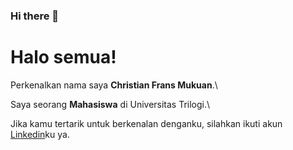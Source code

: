 ### Hi there 👋

# Halo semua! 

Perkenalkan nama saya **Christian Frans Mukuan**.\

Saya seorang **Mahasiswa** di Universitas Trilogi.\

Jika kamu tertarik untuk berkenalan denganku, silahkan ikuti akun [Linkedin](https://www.linkedin.com/in/christianfrans/)ku ya.
<!--

-->
